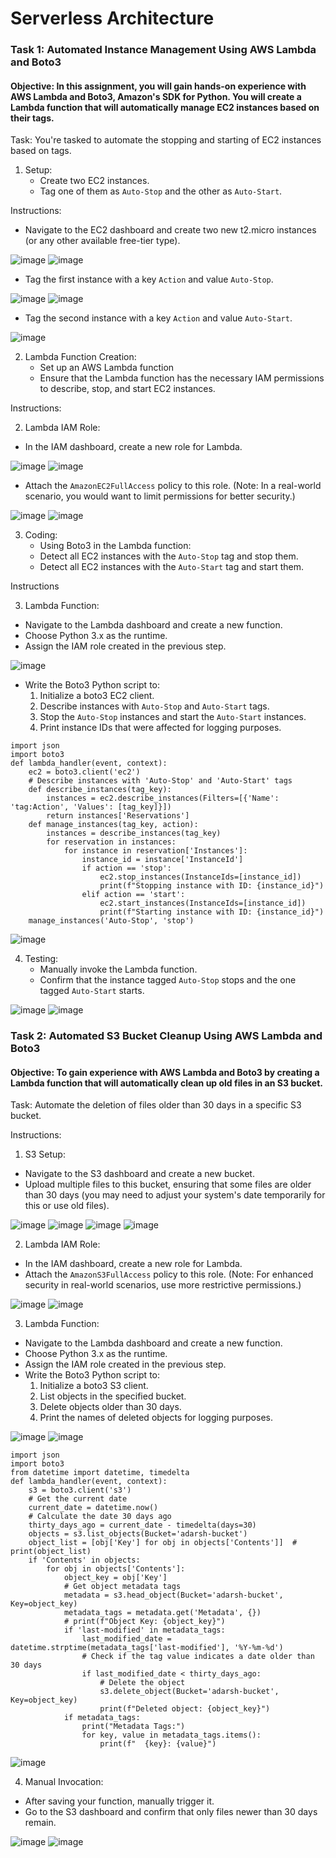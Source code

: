 # Serverless Architecture

### Task 1: Automated Instance Management Using AWS Lambda and Boto3

#### Objective: In this assignment, you will gain hands-on experience with AWS Lambda and Boto3, Amazon's SDK for Python. You will create a Lambda function that will automatically manage EC2 instances based on their tags.

Task: You're tasked to automate the stopping and starting of EC2 instances based on tags. 

1. Setup:
   - 	Create two EC2 instances.
   -	Tag one of them as `Auto-Stop` and the other as `Auto-Start`.

Instructions:

-	Navigate to the EC2 dashboard and create two new t2.micro instances (or any other available free-tier type).

![image](https://github.com/AdarshIITDH/Serverless-Architecture/assets/60352729/7b01c7c3-c808-46da-8fd8-62ce2cbcf529)
![image](https://github.com/AdarshIITDH/Serverless-Architecture/assets/60352729/947d5325-b0c5-4f5b-a091-05fca8fcf358)


-	Tag the first instance with a key `Action` and value `Auto-Stop`.

![image](https://github.com/AdarshIITDH/Serverless-Architecture/assets/60352729/70c861db-4efe-4517-af1d-11d59c5989df)
![image](https://github.com/AdarshIITDH/Serverless-Architecture/assets/60352729/a8ef891e-be52-43e5-a2db-7431d3d4e751)

-	Tag the second instance with a key `Action` and value `Auto-Start`.

![image](https://github.com/AdarshIITDH/Serverless-Architecture/assets/60352729/7835561f-b997-4c95-b5d9-04714a204605)

2. Lambda Function Creation:
    -	Set up an AWS Lambda function
    -	Ensure that the Lambda function has the necessary IAM permissions to describe, stop, and start EC2 instances.

Instructions:

2. Lambda IAM Role:

- In the IAM dashboard, create a new role for Lambda.

![image](https://github.com/AdarshIITDH/Serverless-Architecture/assets/60352729/22766393-42e9-4cb0-b575-7c1c09dafa79)
![image](https://github.com/AdarshIITDH/Serverless-Architecture/assets/60352729/8c6d61e2-528f-452c-ad45-6ac48feefa98)

- Attach the `AmazonEC2FullAccess` policy to this role. (Note: In a real-world scenario, you would want to limit permissions for better security.)

![image](https://github.com/AdarshIITDH/Serverless-Architecture/assets/60352729/c4b4a887-5bba-4061-810e-0596a5de0741)
![image](https://github.com/AdarshIITDH/Serverless-Architecture/assets/60352729/7d5fa76a-59a8-4784-bf35-b35369e9cd8c)


3. Coding:
    -	Using Boto3 in the Lambda function:
    -	Detect all EC2 instances with the `Auto-Stop` tag and stop them.
    -	Detect all EC2 instances with the `Auto-Start` tag and start them.

Instructions

3. Lambda Function:
-	Navigate to the Lambda dashboard and create a new function.
-	Choose Python 3.x as the runtime.
-	Assign the IAM role created in the previous step.

![image](https://github.com/AdarshIITDH/Serverless-Architecture/assets/60352729/96a047f3-1fe2-42aa-8ba4-1d0390a5c9c9)

-	Write the Boto3 Python script to:
    1.	Initialize a boto3 EC2 client.
    2.	Describe instances with `Auto-Stop` and `Auto-Start` tags.
    3.	Stop the `Auto-Stop` instances and start the `Auto-Start` instances.
    4.	Print instance IDs that were affected for logging purposes.
 
```
import json
import boto3
def lambda_handler(event, context):
    ec2 = boto3.client('ec2')
    # Describe instances with 'Auto-Stop' and 'Auto-Start' tags
    def describe_instances(tag_key):
        instances = ec2.describe_instances(Filters=[{'Name': 'tag:Action', 'Values': [tag_key]}])
        return instances['Reservations']
    def manage_instances(tag_key, action):
        instances = describe_instances(tag_key)
        for reservation in instances:
            for instance in reservation['Instances']:
                instance_id = instance['InstanceId']
                if action == 'stop':
                    ec2.stop_instances(InstanceIds=[instance_id])
                    print(f"Stopping instance with ID: {instance_id}")
                elif action == 'start':
                    ec2.start_instances(InstanceIds=[instance_id])
                    print(f"Starting instance with ID: {instance_id}")
    manage_instances('Auto-Stop', 'stop')

```
![image](https://github.com/AdarshIITDH/Serverless-Architecture/assets/60352729/5c63cc53-a61f-42b5-aad0-c9aa5e44fb1f)

4. Testing:
    -	Manually invoke the Lambda function.
    -	Confirm that the instance tagged `Auto-Stop` stops and the one tagged `Auto-Start` starts.

![image](https://github.com/AdarshIITDH/Serverless-Architecture/assets/60352729/08ea8f0a-3936-4a3e-8f5b-9e1e52ba3b5e)
![image](https://github.com/AdarshIITDH/Serverless-Architecture/assets/60352729/b6e3abb2-830b-4b66-80de-7f97a87e223e)


### Task 2: Automated S3 Bucket Cleanup Using AWS Lambda and Boto3

#### Objective: To gain experience with AWS Lambda and Boto3 by creating a Lambda function that will automatically clean up old files in an S3 bucket.

Task: Automate the deletion of files older than 30 days in a specific S3 bucket.

Instructions:
1. S3 Setup:

- Navigate to the S3 dashboard and create a new bucket.
- Upload multiple files to this bucket, ensuring that some files are older than 30 days (you may need to adjust your system's date temporarily for this or use old files).

![image](https://github.com/AdarshIITDH/Serverless-Architecture/assets/60352729/4a03052e-0d1f-472e-98c5-332efeed86ba)
![image](https://github.com/AdarshIITDH/Serverless-Architecture/assets/60352729/02f99481-33b9-444a-8e93-f68c90347da1)
![image](https://github.com/AdarshIITDH/Serverless-Architecture/assets/60352729/4e693ac8-7f35-4b7b-8e46-6aa4eda4421b)
![image](https://github.com/AdarshIITDH/Serverless-Architecture/assets/60352729/af802036-cdd4-4509-bad8-40101a6125f3)


2. Lambda IAM Role:
- In the IAM dashboard, create a new role for Lambda.
- Attach the `AmazonS3FullAccess` policy to this role. (Note: For enhanced security in real-world scenarios, use more restrictive permissions.)

![image](https://github.com/AdarshIITDH/Serverless-Architecture/assets/60352729/aa959863-f6d9-4340-ad6a-674ff000db7d)
![image](https://github.com/AdarshIITDH/Serverless-Architecture/assets/60352729/4ac843e3-05f9-412f-94bd-3c6e9bf8ad75)

3. Lambda Function:
- Navigate to the Lambda dashboard and create a new function.
- Choose Python 3.x as the runtime.
- Assign the IAM role created in the previous step.
- Write the Boto3 Python script to:
     1. Initialize a boto3 S3 client.
     2. List objects in the specified bucket.
     3. Delete objects older than 30 days.
     4. Print the names of deleted objects for logging purposes.

![image](https://github.com/AdarshIITDH/Serverless-Architecture/assets/60352729/f7ef010c-df33-4496-8866-8ab0c3f35dd6)
![image](https://github.com/AdarshIITDH/Serverless-Architecture/assets/60352729/a985d859-805d-4483-af48-6fd7d6c76a02)

```
import json
import boto3
from datetime import datetime, timedelta
def lambda_handler(event, context):
    s3 = boto3.client('s3')
    # Get the current date
    current_date = datetime.now()
    # Calculate the date 30 days ago
    thirty_days_ago = current_date - timedelta(days=30)
    objects = s3.list_objects(Bucket='adarsh-bucket')
    object_list = [obj['Key'] for obj in objects['Contents']]  # print(object_list)
    if 'Contents' in objects:
        for obj in objects['Contents']:
            object_key = obj['Key']
            # Get object metadata tags
            metadata = s3.head_object(Bucket='adarsh-bucket', Key=object_key)
            metadata_tags = metadata.get('Metadata', {})
            # print(f"Object Key: {object_key}")        
            if 'last-modified' in metadata_tags:
                last_modified_date = datetime.strptime(metadata_tags['last-modified'], '%Y-%m-%d')     
                # Check if the tag value indicates a date older than 30 days
                if last_modified_date < thirty_days_ago:
                    # Delete the object
                    s3.delete_object(Bucket='adarsh-bucket', Key=object_key)
                    print(f"Deleted object: {object_key}")
            if metadata_tags:
                print("Metadata Tags:")
                for key, value in metadata_tags.items():
                    print(f"  {key}: {value}")

```

![image](https://github.com/AdarshIITDH/Serverless-Architecture/assets/60352729/244edc4b-3644-45de-8ed5-67d6d8cd4035)

4. Manual Invocation:
- After saving your function, manually trigger it.
- Go to the S3 dashboard and confirm that only files newer than 30 days remain.

![image](https://github.com/AdarshIITDH/Serverless-Architecture/assets/60352729/5ab8487b-0714-4db4-a455-84dfb7603d8c)
![image](https://github.com/AdarshIITDH/Serverless-Architecture/assets/60352729/8640f4de-bd10-4b96-907c-552bd6c3cac7)







